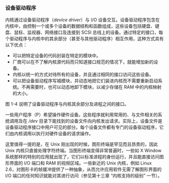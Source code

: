 ### 设备驱动程序

内核通过设备驱动程序（*device driver*）与 I/O 设备交互。设备驱动程序包含在内核中，由控制一个或多个设备的数据结构和函数组成，这些设备包括硬盘、键盘、鼠标、监视器、网络接口及连接到 SCSI 总线上的设备。通过特定的接口，每个驱动程序与内核中的其余部分（甚至与其他驱动程序）相互作用，这种方式具有以下优点：
- 可以把特定设备的代码封装在特定的模块中。
- 厂商可以在不了解内核源代码而只知道接口规范的情况下，就能增加新的设备。
- 内核以统一的方式对待所有的设备，并且通过相同的接口访问这些设备。
- 可以把设备驱动程序写城模块，并动态地把它们装进内核而不需要重新启动系统。不再需要时，也可以动态地卸下模块，以减少存储在 RAM 中的内核映射的大小。

图 1-4 说明了设备驱动程序与内核其余部分及进程之间的接口。


一些用户程序（P）希望操作硬件设备。这些程序就利用常用的、与文件相关的系统调用及在 */dev* 目录下能找到的设备文件向内核发出请求。实际上，设备文件是设备驱动程序接口中用户可见的部分。每个设备文件都有专门的设备驱动程序，它们由内核调用以执行对硬件设备的请求操作。

这里值得一提的是，在 Unix 刚出现的时候，图形终端是罕见而且昂贵的，因此 Unix 内核只直接处理字符终端。当图形终端变得非常普遍时，一些如 X Window 系统那样的特别的应用就出现了，它们以标准进程的身份运行，并且能直接访问图形界面的 I/O 端口和 RAM 的视频区域。一些新近的 Unix 内核，例如 Linux 2.6，对图形卡的帧缓冲提供了一种抽象，从而允许应用软件无需了解图形界面的 I/O 端口的任何知识就能对其进行访问（参见第十三章 “内核支持的级别” 一节）。
